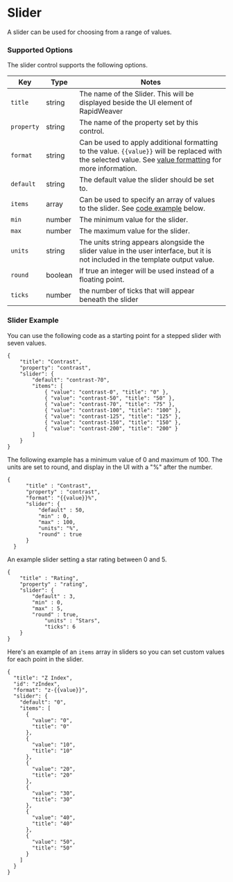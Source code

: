 # Slider

A slider can be used for choosing from a range of values.

### Supported Options <a href="#key-value-pairs-explained" id="key-value-pairs-explained"></a>

The slider control supports the following options.

| Key        | Type    | Notes                                                                                                                                                                                       |
| ---------- | ------- | ------------------------------------------------------------------------------------------------------------------------------------------------------------------------------------------- |
| `title`    | string  | The name of the Slider. This will be displayed beside the UI element of RapidWeaver                                                                                                         |
| `property` | string  | The name of the property set by this control.                                                                                                                                               |
| `format`   | string  | Can be used to apply additional formatting to the value. `{{value}}` will be replaced with the selected value. See [value formatting](../general-structure/format.md) for more information. |
| `default`  | string  | The default value the slider should be set to.                                                                                                                                              |
| `items`    | array   | Can be used to specify an array of values to the slider. See [code example](slider.md#slider-example) below.                                                                                |
| `min`      | number  | The minimum value for the slider.                                                                                                                                                           |
| `max`      | number  | The maximum value for the slider.                                                                                                                                                           |
| `units`    | string  | The units string appears alongside the slider value in the user interface, but it is not included in the template output value.                                                             |
| `round`    | boolean | If true an integer will be used instead of a floating point.                                                                                                                                |
| `ticks`    | number  | the number of ticks that will appear beneath the slider                                                                                                                                     |

### Slider Example

You can use the following code as a starting point for a stepped slider with seven values.

```
{
    "title": "Contrast",
    "property": "contrast",
    "slider": {
        "default": "contrast-70",
        "items": [
            { "value": "contrast-0", "title": "0" },
            { "value": "contrast-50", "title": "50" },
            { "value": "contrast-70", "title": "75" },
            { "value": "contrast-100", "title": "100" },
            { "value": "contrast-125", "title": "125" },
            { "value": "contrast-150", "title": "150" },
            { "value": "contrast-200", "title": "200" }
        ]
    }
}
```

The following example has a minimum value of 0 and maximum of 100. The units are set to round, and display in the UI with a "%" after the number.

```
{
	  "title" : "Contrast",
	  "property" : "contrast",
	  "format": "{{value}}%",
	  "slider": {
		  "default" : 50,
		  "min" : 0,
		  "max" : 100,
		  "units": "%",
		  "round" : true
	  }
  }
```

An example slider setting a star rating between 0 and 5.

```
{
	"title" : "Rating",
	"property" : "rating",
	"slider": {
		"default" : 3,
		"min" : 0,
		"max" : 5,
		"round" : true,
    		"units" : "Stars",
    		"ticks": 6
	}
}
```

Here's an example of an `items` array in sliders so you can set custom values for each point in the slider.

```
{
  "title": "Z Index",
  "id": "zIndex",
  "format": "z-{{value}}",
  "slider": {
    "default": "0",
    "items": [
      {
        "value": "0",
        "title": "0"
      },
      {
        "value": "10",
        "title": "10"
      },
      {
        "value": "20",
        "title": "20"
      },
      {
        "value": "30",
        "title": "30"
      },
      {
        "value": "40",
        "title": "40"
      },
      {
        "value": "50",
        "title": "50"
      }
    ]
  }
}
```
